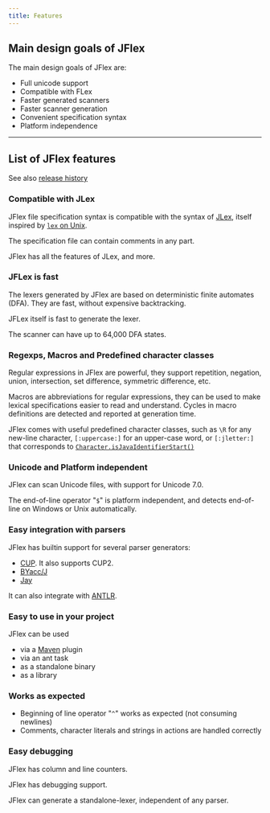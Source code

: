 ```yaml
---
title: Features
---
```


## Main design goals of JFlex

The main design goals of JFlex are:

-   Full unicode support
-   Compatible with FLex
-   Faster generated scanners
-   Faster scanner generation
-   Convenient specification syntax
-   Platform independence

----

## List of JFlex features
See also [release history](changelog.html)


### Compatible with JLex

JFlex file specification syntax is compatible with the syntax of
[JLex][1], itself inspired by [`lex` on Unix][2].

The specification file can contain comments in any part.

JFlex has all the features of JLex, and more.

### JFLex is fast

The lexers generated by JFlex are based on deterministic finite automates (DFA). They are fast, without expensive backtracking.

JFLex itself is fast to generate the lexer.

The scanner can have up to 64,000 DFA states.

### Regexps, Macros and Predefined character classes

Regular expressions in JFlex are powerful, they support repetition, negation, union, intersection, set difference, symmetric difference, etc.

Macros are abbreviations for regular expressions, they can be used to make lexical specifications easier to read and understand.
Cycles in macro definitions are detected and reported at generation time.

JFlex comes with useful predefined character classes, such as `\R` for any new-line character, `[:uppercase:]` for an upper-case word, or `[:jletter:]` that corresponds to [`Character.isJavaIdentifierStart()`][3]

### Unicode and Platform independent

JFlex can scan Unicode files, with support for Unicode 7.0.

The end-of-line operator "`$`" is platform independent, and detects end-of-line on Windows or Unix automatically.

### Easy integration with parsers

JFlex has builtin support for several parser generators:

* [CUP](http://www.cs.princeton.edu/~appel/modern/java/CUP/).
  It also supports CUP2.
* [BYacc/J](http://byaccj.sourceforge.net/)
* [Jay](http://www.cs.rit.edu/~ats/projects/lp/jay/package.html)

It can also integrate with [ANTLR](http://www.antlr.org/).

### Easy to use in your project

JFlex can be used

-  via a [Maven](http://maven.apache.org/) plugin
-  via an ant task
-  as a standalone binary
-  as a library

### Works as expected

-   Beginning of line operator "`^`" works as expected (not consuming
    newlines)
-   Comments, character literals and strings in actions are handled
    correctly
    
### Easy debugging

JFlex has column and line counters.

JFlex has debugging support.

JFlex can generate a standalone-lexer, independent of any parser.


[1]: https://www.cs.princeton.edu/~appel/modern/java/JLex/
[2]: http://en.wikipedia.org/wiki/Lex_%28software%29
[3]: http://docs.oracle.com/javase/6/docs/api/java/lang/Character.html#isJavaIdentifierStart(int)
